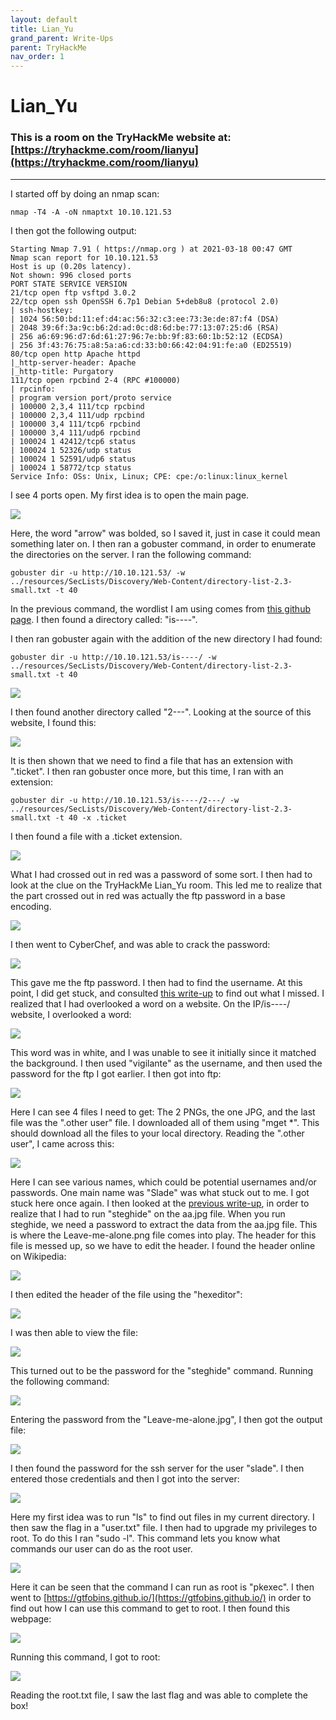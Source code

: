 ```yaml
---
layout: default
title: Lian_Yu
grand_parent: Write-Ups
parent: TryHackMe
nav_order: 1
---
```


# Lian_Yu

### This is a room on the TryHackMe website at: [https://tryhackme.com/room/lianyu](https://tryhackme.com/room/lianyu)
--------------

I started off by doing an nmap scan:

```text
nmap -T4 -A -oN nmaptxt 10.10.121.53
```

I then got the following output:

```text
Starting Nmap 7.91 ( https://nmap.org ) at 2021-03-18 00:47 GMT
Nmap scan report for 10.10.121.53
Host is up (0.20s latency).
Not shown: 996 closed ports
PORT STATE SERVICE VERSION
21/tcp open ftp vsftpd 3.0.2
22/tcp open ssh OpenSSH 6.7p1 Debian 5+deb8u8 (protocol 2.0)
| ssh-hostkey:
| 1024 56:50:bd:11:ef:d4:ac:56:32:c3:ee:73:3e:de:87:f4 (DSA)
| 2048 39:6f:3a:9c:b6:2d:ad:0c:d8:6d:be:77:13:07:25:d6 (RSA)
| 256 a6:69:96:d7:6d:61:27:96:7e:bb:9f:83:60:1b:52:12 (ECDSA)
| 256 3f:43:76:75:a8:5a:a6:cd:33:b0:66:42:04:91:fe:a0 (ED25519)
80/tcp open http Apache httpd
|_http-server-header: Apache
|_http-title: Purgatory
111/tcp open rpcbind 2-4 (RPC #100000)
| rpcinfo:
| program version port/proto service
| 100000 2,3,4 111/tcp rpcbind
| 100000 2,3,4 111/udp rpcbind
| 100000 3,4 111/tcp6 rpcbind
| 100000 3,4 111/udp6 rpcbind
| 100024 1 42412/tcp6 status
| 100024 1 52326/udp status
| 100024 1 52591/udp6 status
| 100024 1 58772/tcp status
Service Info: OSs: Unix, Linux; CPE: cpe:/o:linux:linux_kernel
```

I see 4 ports open. My first idea is to open the main page.

![](https://github.com/harisqazi1/blog/blob/main/assets/Pasted%20image%2020210615200106.png?raw=true)

Here, the word "arrow" was bolded, so I saved it, just in case it could mean something later on. I then ran a gobuster command, in order to enumerate the directories on the server. I ran the following command:

```text
gobuster dir -u http://10.10.121.53/ -w ../resources/SecLists/Discovery/Web-Content/directory-list-2.3-small.txt -t 40
```

In the previous command, the wordlist I am using comes from [this github page](https://github.com/danielmiessler/SecLists). I then found a directory called: "is----".

I then ran gobuster again with the addition of the new directory I had found:

```text
gobuster dir -u http://10.10.121.53/is----/ -w ../resources/SecLists/Discovery/Web-Content/directory-list-2.3-small.txt -t 40
```

![](https://github.com/harisqazi1/blog/blob/main/assets/Pasted%20image%2020210615200208.png?raw=true)

I then found another directory called "2---". Looking at the source of this website, I found this:

![](https://github.com/harisqazi1/blog/blob/main/assets/Pasted%20image%2020210615200255.png?raw=true)

It is then shown that we need to find a file that has an extension with ".ticket". I then ran gobuster once more, but this time, I ran with an extension:

```text
gobuster dir -u http://10.10.121.53/is----/2---/ -w ../resources/SecLists/Discovery/Web-Content/directory-list-2.3-small.txt -t 40 -x .ticket
```

I then found a file with a .ticket extension.

![](https://github.com/harisqazi1/blog/blob/main/assets/Pasted%20image%2020210615200336.png?raw=true)

What I had crossed out in red was a password of some sort. I then had to look at the clue on the TryHackMe Lian_Yu room. This led me to realize that the part crossed out in red was actually the ftp password in a base encoding.

![](https://github.com/harisqazi1/blog/blob/main/assets/Pasted%20image%2020210615200424.png?raw=true)

I then went to CyberChef, and was able to crack the password:

![](https://github.com/harisqazi1/blog/blob/main/assets/Pasted%20image%2020210615200503.png?raw=true)

This gave me the ftp password. I then had to find the username. At this point, I did get stuck, and consulted [this write-up](https://infosecwriteups.com/tryhackme-lian-yu-ctf-writeup-detailed-7c229b1904fd) to find out what I missed. I realized that I had overlooked a word on a website. On the IP/is----/ website, I overlooked a word:

![](https://github.com/harisqazi1/blog/blob/main/assets/Pasted%20image%2020210615200549.png?raw=true)

This word was in white, and I was unable to see it initially since it matched the background. I then used "vigilante" as the username, and then used the password for the ftp I got earlier. I then got into ftp:

![](https://github.com/harisqazi1/blog/blob/main/assets/Pasted%20image%2020210615200635.png?raw=true)

Here I can see 4 files I need to get: The 2 PNGs, the one JPG, and the last file was the ".other user" file. I downloaded all of them using "mget *". This should download all the files to your local directory. Reading the ".other user", I came across this:

![](https://github.com/harisqazi1/blog/blob/main/assets/Pasted%20image%2020210615200723.png?raw=true)

Here I can see various names, which could be potential usernames and/or passwords. One main name was "Slade" was what stuck out to me. I got stuck here once again. I then looked at the [previous write-up](https://infosecwriteups.com/tryhackme-lian-yu-ctf-writeup-detailed-7c229b1904fd), in order to realize that I had to run "steghide" on the aa.jpg file. When you run steghide, we need a password to extract the data from the aa.jpg file. This is where the Leave-me-alone.png file comes into play. The header for this file is messed up, so we have to edit the header. I found the header online on Wikipedia:

![](https://github.com/harisqazi1/blog/blob/main/assets/Pasted%20image%2020210615200759.png?raw=true)

I then edited the header of the file using the "hexeditor":

![](https://github.com/harisqazi1/blog/blob/main/assets/Pasted%20image%2020210615200845.png?raw=true)

I was then able to view the file:

![](https://github.com/harisqazi1/blog/blob/main/assets/Pasted%20image%2020210615200941.png?raw=true)

This turned out to be the password for the "steghide" command. Running the following command:

![](https://github.com/harisqazi1/blog/blob/main/assets/Pasted%20image%2020210615201030.png?raw=true)

Entering the password from the "Leave-me-alone.jpg", I then got the output file:

![](https://github.com/harisqazi1/blog/blob/main/assets/Pasted%20image%2020210615201159.png?raw=true)

I then found the password for the ssh server for the user "slade". I then entered those credentials and then I got into the server:

![](https://github.com/harisqazi1/blog/blob/main/assets/Pasted%20image%2020210615201241.png?raw=true)

Here my first idea was to run "ls" to find out files in my current directory. I then saw the flag in a "user.txt" file. I then had to upgrade my privileges to root. To do this I ran "sudo -l". This command lets you know what commands our user can do as the root user.

![](https://github.com/harisqazi1/blog/blob/main/assets/Pasted%20image%2020210615201319.png?raw=true)

Here it can be seen that the command I can run as root is "pkexec". I then went to [https://gtfobins.github.io/](https://gtfobins.github.io/) in order to find out how I can use this command to get to root. I then found this webpage:

![](https://github.com/harisqazi1/blog/blob/main/assets/Pasted%20image%2020210615201356.png?raw=true)

Running this command, I got to root:

![](https://github.com/harisqazi1/blog/blob/main/assets/Pasted%20image%2020210615201427.png?raw=true)

Reading the root.txt file, I saw the last flag and was able to complete the box!

